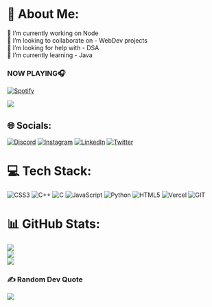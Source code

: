 # 💫 About Me:
🔭 I’m currently working on Node<br>👯 I’m looking to collaborate on - WebDev projects<br>🤝 I’m looking for help with -  DSA<br>🌱 I’m currently learning - Java

### NOW PLAYING🎧
[![Spotify](https://spotify-playing-bice.vercel.app/api/spotify)]([https://open.spotify.com/user/USER_NAME](https://open.spotify.com/user/31f2fkfehwh7pdmikfpcmaapi62m)https://open.spotify.com/user/31f2fkfehwh7pdmikfpcmaapi62m)

[![](https://visitcount.itsvg.in/api?id=shxbham&icon=0&color=0)](https://visitcount.itsvg.in)

## 🌐 Socials:
[![Discord](https://img.shields.io/badge/Discord-%237289DA.svg?logo=discord&logoColor=white)](https://discord.gg/shubhxm.) [![Instagram](https://img.shields.io/badge/Instagram-%23E4405F.svg?logo=Instagram&logoColor=white)](https://instagram.com/shubhxm.undf) [![LinkedIn](https://img.shields.io/badge/LinkedIn-%230077B5.svg?logo=linkedin&logoColor=white)](https://linkedin.com/in/shubhxm) [![Twitter](https://img.shields.io/badge/Twitter-%231DA1F2.svg?logo=Twitter&logoColor=white)](https://twitter.com/shubhxm_mishra) 

# 💻 Tech Stack:
![CSS3](https://img.shields.io/badge/css3-%231572B6.svg?style=for-the-badge&logo=css3&logoColor=white) ![C++](https://img.shields.io/badge/c++-%2300599C.svg?style=for-the-badge&logo=c%2B%2B&logoColor=white) ![C](https://img.shields.io/badge/c-%2300599C.svg?style=for-the-badge&logo=c&logoColor=white) ![JavaScript](https://img.shields.io/badge/javascript-%23323330.svg?style=for-the-badge&logo=javascript&logoColor=%23F7DF1E) ![Python](https://img.shields.io/badge/python-3670A0?style=for-the-badge&logo=python&logoColor=ffdd54) ![HTML5](https://img.shields.io/badge/html5-%23E34F26.svg?style=for-the-badge&logo=html5&logoColor=white) ![Vercel](https://img.shields.io/badge/vercel-%23000000.svg?style=for-the-badge&logo=vercel&logoColor=white) ![GIT](https://img.shields.io/badge/Git-fc6d26?style=for-the-badge&logo=git&logoColor=white)
# 📊 GitHub Stats:
![](https://github-readme-stats.vercel.app/api?username=shxbham&theme=dark&hide_border=false&include_all_commits=true&count_private=true)<br/>
![](https://github-readme-streak-stats.herokuapp.com/?user=shxbham&theme=dark&hide_border=false)<br/>
![](https://github-readme-stats.vercel.app/api/top-langs/?username=shxbham&theme=dark&hide_border=false&include_all_commits=true&count_private=true&layout=compact)

### ✍️ Random Dev Quote
![](https://quotes-github-readme.vercel.app/api?type=horizontal&theme=radical)

